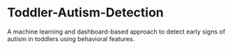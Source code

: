 # Toddler-Autism-Detection
A machine learning and dashboard-based approach to detect early signs of autism in toddlers using behavioral features.
